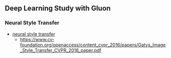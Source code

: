 ## Deep Learning Study with Gluon


### Neural Style Transfer
- [neural style transfer](neural_style_transfer/style_transfer_vgg19_gluon.ipynb)
  - https://www.cv-foundation.org/openaccess/content_cvpr_2016/papers/Gatys_Image_Style_Transfer_CVPR_2016_paper.pdf
  




